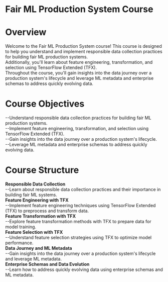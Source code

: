   # Fair ML Production System Course

# Overview
Welcome to the Fair ML Production System course! This course is designed to help you understand and implement responsible data collection practices for building fair ML production systems.   
Additionally, you'll learn about feature engineering, transformation, and selection using TensorFlow Extended (TFX).   
Throughout the course, you'll gain insights into the data journey over a production system's lifecycle and leverage ML metadata and enterprise schemas to address quickly evolving data.  

# Course Objectives
--Understand responsible data collection practices for building fair ML production systems.  
--Implement feature engineering, transformation, and selection using TensorFlow Extended (TFX).  
--Gain insights into the data journey over a production system's lifecycle.  
--Leverage ML metadata and enterprise schemas to address quickly evolving data.  

# Course Structure
**Responsible Data Collection**  
--Learn about responsible data collection practices and their importance in building fair ML systems.  
**Feature Engineering with TFX**  
--Implement feature engineering techniques using TensorFlow Extended (TFX) to preprocess and transform data.  
**Feature Transformation with TFX**  
--Explore feature transformation methods with TFX to prepare data for model training.  
**Feature Selection with TFX**  
--Understand feature selection strategies using TFX to optimize model performance.  
**Data Journey and ML Metadata**  
--Gain insights into the data journey over a production system's lifecycle and leverage ML metadata.  
**Enterprise Schemas and Data Evolution**  
--Learn how to address quickly evolving data using enterprise schemas and ML metadata.  
